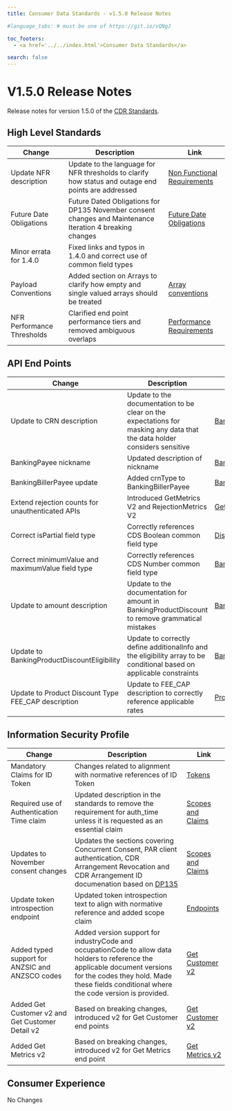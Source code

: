 ```yaml
---
title: Consumer Data Standards - v1.5.0 Release Notes

#language_tabs: # must be one of https://git.io/vQNgJ

toc_footers:
  - <a href='../../index.html'>Consumer Data Standards</a>

search: false
---
```


# V1.5.0 Release Notes
Release notes for version 1.5.0 of the [CDR Standards](../../index.html).

## High Level Standards
|Change|Description|Link|
|------|-----------|----|
|Update NFR description|Update to the language for NFR thresholds to clarify how status and outage end points are addressed|[Non Functional Requirements](../../#performance-requirements)|
|Future Date Obligations|Future Dated Obligations for DP135 November consent changes and Maintenance Iteration 4 breaking changes|[Future Date Obligations](../../#future-dated-obligations)|
|Minor errata for 1.4.0|Fixed links and typos in 1.4.0 and correct use of common field types |   |
|Payload Conventions|Added section on Arrays to clarify how empty and single valued arrays should be treated | [Array conventions](array-conventions) |
|NFR Performance Thresholds| Clarified end point performance tiers and removed ambiguous overlaps | [Performance Requirements](#performance-requirements) |

## API End Points
|Change|Description|Link|
|------|-----------|----|
|Update to CRN description|Update to the documentation to be clear on the expectations for masking any data that the data holder considers sensitive|[BankingBillerPayee](../../#tocSbankingbillerpayee)|
|BankingPayee nickname|Updated description of nickname|[BankingPayee](../../#tocSbankingpayee)|
|BankingBillerPayee update|Added crnType to BankingBillerPayee|[BankingBillerPayee](../../#tocSbankingbillerpayee)|
|Extend rejection counts for unauthenticated APIs|Introduced GetMetrics V2 and RejectionMetrics V2|[Get Metrics](../../#get-metrics)|
|Correct isPartial field type | Correctly references CDS Boolean common field type | [DiscoveryOutage](#tocSdiscoveryoutage)|
|Correct minimumValue and maximumValue field type | Correctly references CDS Number common field type | [BankingProductRateTierV3](#tocSbankingproductratetierv3) |
|Update to amount description|Update to the documentation for amount in BankingProductDiscount to remove grammatical mistakes| [BankingProductDiscount](#tocSbankingproductdiscount) |
|Update to BankingProductDiscountEligibility|Update to correctly define additionalInfo and the eligibility array to be conditional based on applicable constraints|[BankingProductDiscountEligibility](#tocSbankingproductdiscounteligibility)
|Update to Product Discount Type FEE_CAP description|Update to FEE_CAP description to correctly reference applicable rates|[Product Discount Types](#tocSproductdiscounttypedoc)

## Information Security Profile
|Change|Description|Link|
|------|-----------|----|
|Mandatory Claims for ID Token|Changes related to alignment with normative references of ID Token|[Tokens](../../#tokens)|
|Required use of Authentication Time claim|Updated description in the standards to remove the requirement for auth_time unless it is requested as an essential claim|[Scopes and Claims](../../#scopes-and-claims)|
|Updates to November consent changes|Updates the sections covering Concurrent Consent, PAR client authentication, CDR Arrangement Revocation and CDR Arrangement ID documenation based on [DP135](https://github.com/ConsumerDataStandardsAustralia/standards/files/5159401/Decision.135.-.November.2020.Consent.Obligations.pdf)|[Scopes and Claims](../../#scopes-and-claims)|
|Update token introspection endpoint|Updated token introspection text to align with normative reference and added scope claim|[Endpoints](../../#end-points)|
|Added typed support for ANZSIC and ANZSCO codes|Added version support for industryCode and occupationCode to allow data holders to reference the applicable document versions for the codes they hold. Made these fields conditional where the code version is provided. | [Get Customer v2](#get-customer) |
|Added Get Customer v2 and Get Customer Detail v2|Based on breaking changes, introduced v2 for Get Customer end points |  [Get Customer v2](#get-customer) |
|Added Get Metrics v2 |Based on breaking changes, introduced v2 for Get Metrics end point |  [Get Metrics v2](#get-metrics) |

## Consumer Experience

No Changes
